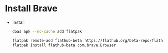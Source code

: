 # Install Brave

- Install

    ```bash
    doas apk --no-cache add flatpak

    flatpak remote-add flathub-beta https://flathub.org/beta-repo/flathub-beta.flatpakrepo
    flatpak install flathub-beta com.brave.Browser
    ```

    </br>


